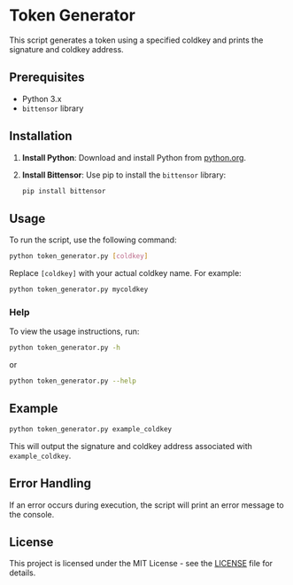 # Token Generator

This script generates a token using a specified coldkey and prints the signature and coldkey address.

## Prerequisites

- Python 3.x
- `bittensor` library

## Installation

1. **Install Python**: Download and install Python from [python.org](https://www.python.org/downloads/).

2. **Install Bittensor**: Use pip to install the `bittensor` library:
   ```bash
   pip install bittensor
   ```

## Usage

To run the script, use the following command:

```bash
python token_generator.py [coldkey]
```

Replace `[coldkey]` with your actual coldkey name. For example:

```bash
python token_generator.py mycoldkey
```

### Help

To view the usage instructions, run:

```bash
python token_generator.py -h
```

or

```bash
python token_generator.py --help
```

## Example

```bash
python token_generator.py example_coldkey
```

This will output the signature and coldkey address associated with `example_coldkey`.

## Error Handling

If an error occurs during execution, the script will print an error message to the console.

## License

This project is licensed under the MIT License - see the [LICENSE](LICENSE) file for details.
